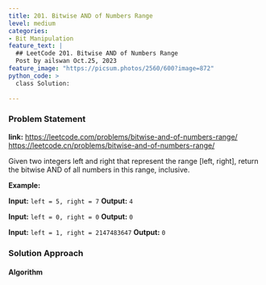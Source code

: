```yaml
---
title: 201. Bitwise AND of Numbers Range
level: medium
categories:
- Bit Manipulation
feature_text: |
  ## LeetCode 201. Bitwise AND of Numbers Range
  Post by ailswan Oct.25, 2023
feature_image: "https://picsum.photos/2560/600?image=872"
python_code: >
  class Solution:
          
---
```


### Problem Statement
**link:**
https://leetcode.com/problems/bitwise-and-of-numbers-range/
https://leetcode.cn/problems/bitwise-and-of-numbers-range/

Given two integers left and right that represent the range [left, right], return the bitwise AND of all numbers in this range, inclusive.


**Example:**

**Input:** `left = 5, right = 7`
**Output:** `4`
 
**Input:** `left = 0, right = 0`
**Output:** `0`

**Input:** `left = 1, right = 2147483647`
**Output:** `0`
 

### Solution Approach
 
#### Algorithm
 